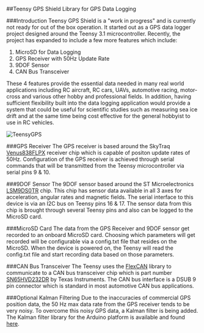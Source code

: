##Teensy GPS Shield Library for GPS Data Logging

###Introduction
Teensy GPS Shield is a "work in progress" and is currently not ready for out of the box operation.  It started out as a GPS data logger project designed around the Teensy 3.1 microcontroller.  Recently, the project has expanded to include a few more features which include:

1.	MicroSD for Data Logging 
2.	GPS Receiver with 50Hz Update Rate
3.	9DOF Sensor
4.	CAN Bus Transceiver

These 4 features provide the essential data needed in many real world applications including RC aircraft, RC cars, UAVs, automotive racing, motor-cross and various other hobby and professional fields.  In addition, having sufficient flexibility built into the data logging application would provide a system that could be useful for scientific studies such as measuring sea ice drift and at the same time being cost effective for the general hobbyist to use in RC vehicles.

![TeensyGPS](http://www.smokingresistor.com/wp-content/uploads/2015/09/IMG_0001.jpg)

###GPS Receiver
The GPS receiver is based around the SkyTraq [Venus838FLPX](http://www.smokingresistor.com/wp-content/uploads/2014/06/Venus838FLPx_DS_v4.pdf) receiver chip which is capable of positon update rates of 50Hz.  Configuration of the GPS receiver is achieved through serial commands that will be transmitted from the Teensy microcontroller via serial pins 9 & 10.

###9DOF Sensor
The 9DOF sensor based around the ST Microelectronics [LSM9DS0TR](http://www.st.com/st-web-ui/static/active/en/resource/technical/document/datasheet/DM00087365.pdf) chip.  This chip has sensor data available in all 3 axes for acceleration, angular rates and magnetic fields.  The serial interface to this device is via an I2C bus on Teensy pins 16 & 17.  The sensor data from this chip is brought through several Teensy pins and also can be logged to the MicroSD card.

###MicroSD Card
The data from the GPS Receiver and 9DOF sensor get recorded to an onboard MicroSD card. Choosing which parameters will get recorded will be configurable via a config.txt file that resides on the MicroSD.  When the device is powered on, the Teensy will read the config.txt file and start recording data based on those parameters.

###CAN Bus Transceiver
The Teensy uses the [FlexCAN](https://github.com/teachop/FlexCAN_Library) library to communicate to a CAN bus transceiver chip which is part number [SN65HVD232DR](http://www.ti.com/lit/ds/symlink/sn65hvd230.pdf) by Texas Instruments.  The CAN bus interface is a DSUB 9 pin connector which is standard in most automotive CAN bus applications.

###Optional Kalman Filtering
Due to the inaccuracies of commercial GPS position data, the 50 Hz max data rate from the GPS receiver tends to be very noisy.  To overcome this noisy GPS data, a Kalman filter is being added. The Kalman filter library for the Arduino platform is available and found [here](https://github.com/TKJElectronics/KalmanFilter).


